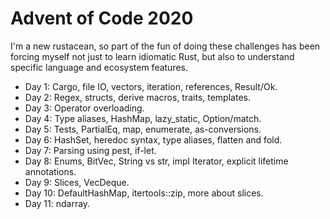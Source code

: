 Advent of Code 2020
===================

I'm a new rustacean, so part of the fun of doing these challenges has been forcing myself not just
to learn idiomatic Rust, but also to understand specific language and ecosystem features.

- Day 1: Cargo, file IO, vectors, iteration, references, Result/Ok.
- Day 2: Regex, structs, derive macros, traits, templates.
- Day 3: Operator overloading.
- Day 4: Type aliases, HashMap, lazy_static, Option/match.
- Day 5: Tests, PartialEq, map, enumerate, as-conversions.
- Day 6: HashSet, heredoc syntax, type aliases, flatten and fold.
- Day 7: Parsing using pest, if-let.
- Day 8: Enums, BitVec, String vs str, impl Iterator, explicit lifetime annotations.
- Day 9: Slices, VecDeque.
- Day 10: DefaultHashMap, itertools::zip, more about slices.
- Day 11: ndarray.
